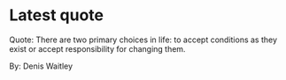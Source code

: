 # Latest quote 

Quote: There are two primary choices in life: to accept conditions as they exist or accept responsibility for changing them. 

By: Denis Waitley